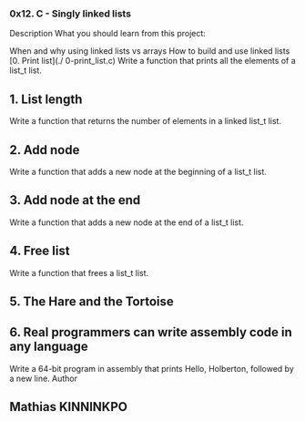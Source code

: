### 0x12. C - Singly linked lists
Description
What you should learn from this project:

When and why using linked lists vs arrays
How to build and use linked lists
[0. Print list](./ 0-print_list.c)
Write a function that prints all the elements of a list_t list.
## 1. List length
Write a function that returns the number of elements in a linked list_t list.
## 2. Add node
Write a function that adds a new node at the beginning of a list_t list.
## 3. Add node at the end
Write a function that adds a new node at the end of a list_t list.
## 4. Free list
Write a function that frees a list_t list.
## 5. The Hare and the Tortoise
## 6. Real programmers can write assembly code in any language
Write a 64-bit program in assembly that prints Hello, Holberton, followed by a new line.
Author

## Mathias KINNINKPO
